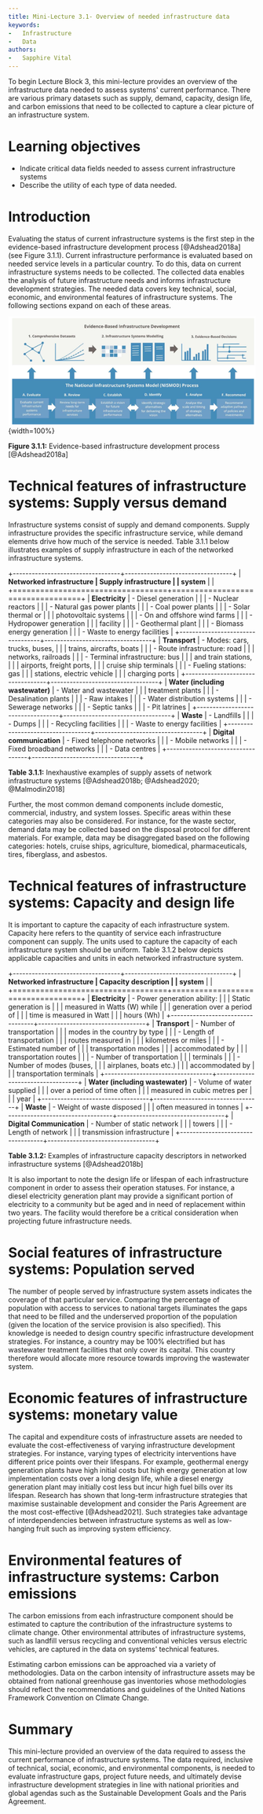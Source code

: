 ```yaml
---
title: Mini-Lecture 3.1- Overview of needed infrastructure data
keywords:
-   Infrastructure
-   Data
authors:
-   Sapphire Vital
---
```


To begin Lecture Block 3, this mini-lecture provides an overview of the
infrastructure data needed to assess systems' current performance. There
are various primary datasets such as supply, demand, capacity, design
life, and carbon emissions that need to be collected to capture a clear
picture of an infrastructure system.

# Learning objectives

-   Indicate critical data fields needed to assess current
    infrastructure systems
-   Describe the utility of each type of data needed.

# Introduction

Evaluating the status of current infrastructure systems is the first
step in the evidence-based infrastructure development process
[@Adshead2018a] (see Figure 3.1.1). Current infrastructure
performance is evaluated based on needed service levels in a particular
country. To do this, data on current infrastructure systems needs to be
collected. The collected data enables the analysis of future
infrastructure needs and informs infrastructure development strategies.
The needed data covers key technical, social, economic, and
environmental features of infrastructure systems. The following sections
expand on each of these areas.

![](assets/Figure_3.1.1.png){width=100%}

**Figure 3.1.1:** Evidence-based infrastructure development process
[@Adshead2018a]

# Technical features of infrastructure systems: Supply versus demand

Infrastructure systems consist of supply and demand components. Supply
infrastructure provides the specific infrastructure service, while
demand elements drive how much of the service is needed. Table 3.1.1
below illustrates examples of supply infrastructure in each of the
networked infrastructure systems.

+----------------------------------+----------------------------------+
| **Networked infrastructure       | **Supply infrastructure**        |
| system**                         |                                  |
+==================================+==================================+
| **Electricity**                  | -   Diesel generation            |
|                                  | -   Nuclear reactors             |
|                                  | -   Natural gas power plants     |
|                                  | -   Coal power plants            |
|                                  | -   Solar thermal or             |
|                                  |     photovoltaic systems         |
|                                  | -   On and offshore wind farms   |
|                                  | -   Hydropower generation        |
|                                  |     facility                     |
|                                  | -   Geothermal plant             |
|                                  | -   Biomass energy generation    |
|                                  | -   Waste to energy facilities   |
+----------------------------------+----------------------------------+
| **Transport**                    | -   Modes: cars, trucks, buses,  |
|                                  |     trains, aircrafts, boats     |
|                                  | -   Route infrastructure: road   |
|                                  |     networks, railroads          |
|                                  | -   Terminal infrastructure: bus |
|                                  |     and train stations,          |
|                                  |     airports, freight ports,     |
|                                  |     cruise ship terminals        |
|                                  | -   Fueling stations: gas        |
|                                  |     stations, electric vehicle   |
|                                  |     charging ports               |
+----------------------------------+----------------------------------+
| **Water (including wastewater)** | -   Water and wastewater         |
|                                  |     treatment plants             |
|                                  | -   Desalination plants          |
|                                  | -   Raw intakes                  |
|                                  | -   Water distribution systems   |
|                                  | -   Sewerage networks            |
|                                  | -   Septic tanks                 |
|                                  | -   Pit latrines                 |
+----------------------------------+----------------------------------+
| **Waste**                        | -   Landfills                    |
|                                  | -   Dumps                        |
|                                  | -   Recycling facilities         |
|                                  | -   Waste to energy facilities   |
+----------------------------------+----------------------------------+
| **Digital communication**        | -   Fixed telephone networks     |
|                                  | -   Mobile networks              |
|                                  | -   Fixed broadband networks     |
|                                  | -   Data centres                 |
+----------------------------------+----------------------------------+

**Table 3.1.1:** Inexhaustive examples of supply assets of network
infrastructure systems [@Adshead2018b; @Adshead2020; @Malmodin2018]

Further, the most common demand components include domestic, commercial,
industry, and system losses. Specific areas within these categories may
also be considered. For instance, for the waste sector, demand data may
be collected based on the disposal protocol for different materials. For
example, data may be disaggregated based on the following categories:
hotels, cruise ships, agriculture, biomedical, pharmaceuticals, tires,
fiberglass, and asbestos.

# Technical features of infrastructure systems: Capacity and design life

It is important to capture the capacity of each infrastructure system.
Capacity here refers to the quantity of service each infrastructure
component can supply. The units used to capture the capacity of each
infrastructure system should be uniform. Table 3.1.2 below depicts
applicable capacities and units in each networked infrastructure system.

+----------------------------------+----------------------------------+
| **Networked infrastructure       | **Capacity description**         |
| system**                         |                                  |
+==================================+==================================+
| **Electricity**                  | -   Power generation ability:    |
|                                  |     Static generation is         |
|                                  |     measured in Watts (W) while  |
|                                  |     generation over a period of  |
|                                  |     time is measured in Watt     |
|                                  |     hours (Wh)                   |
+----------------------------------+----------------------------------+
| **Transport**                    | -   Number of transportation     |
|                                  |     modes in the country by type |
|                                  | -   Length of transportation     |
|                                  |     routes measured in           |
|                                  |     kilometres or miles          |
|                                  | -   Estimated number of          |
|                                  |     transportation modes         |
|                                  |     accommodated by              |
|                                  |     transportation routes        |
|                                  | -   Number of transportation     |
|                                  |     terminals                    |
|                                  | -   Number of modes (buses,      |
|                                  |     airplanes, boats etc.)       |
|                                  |     accommodated by              |
|                                  |     transportation terminals     |
+----------------------------------+----------------------------------+
| **Water (including wastewater)** | -   Volume of water supplied     |
|                                  |     over a period of time often  |
|                                  |     measured in cubic metres per |
|                                  |     year                         |
+----------------------------------+----------------------------------+
| **Waste**                        | -   Weight of waste disposed     |
|                                  |     often measured in tonnes     |
+----------------------------------+----------------------------------+
| **Digital Communication**        | -   Number of static network     |
|                                  |     towers                       |
|                                  | -   Length of network            |
|                                  |     transmission infrastructure  |
+----------------------------------+----------------------------------+

**Table 3.1.2:** Examples of infrastructure capacity descriptors in
networked infrastructure systems [@Adshead2018b]

It is also important to note the design life or lifespan of each
infrastructure component in order to assess their operation statuses.
For instance, a diesel electricity generation plant may provide a
significant portion of electricity to a community but be aged and in
need of replacement within two years. The facility would therefore be a
critical consideration when projecting future infrastructure needs.

# Social features of infrastructure systems: Population served

The number of people served by infrastructure system assets indicates
the coverage of that particular service. Comparing the percentage of
population with access to services to national targets illuminates the
gaps that need to be filled and the underserved proportion of the
population (given the location of the service provision is also
specified). This knowledge is needed to design country specific
infrastructure development strategies. For instance, a country may be
100% electrified but has wastewater treatment facilities that only cover
its capital. This country therefore would allocate more resource towards
improving the wastewater system.

# Economic features of infrastructure systems: monetary value

The capital and expenditure costs of infrastructure assets are needed to
evaluate the cost-effectiveness of varying infrastructure development
strategies. For instance, varying types of electricity interventions
have different price points over their lifespans. For example,
geothermal energy generation plants have high initial costs but high
energy generation at low implementation costs over a long design life,
while a diesel energy generation plant may initially cost less but incur
high fuel bills over its lifespan. Research has shown that long-term
infrastructure strategies that maximise sustainable development and
consider the Paris Agreement are the most cost-effective
[@Adshead2021]. Such strategies take advantage of interdependencies
between infrastructure systems as well as low-hanging fruit such as
improving system efficiency.

# Environmental features of infrastructure systems: Carbon emissions

The carbon emissions from each infrastructure component should be
estimated to capture the contribution of the infrastructure systems to
climate change. Other environmental attributes of infrastructure
systems, such as landfill versus recycling and conventional vehicles
versus electric vehicles, are captured in the data on systems' technical
features.

Estimating carbon emissions can be approached via a variety of
methodologies. Data on the carbon intensity of infrastructure assets may
be obtained from national greenhouse gas inventories whose methodologies
should reflect the recommendations and guidelines of the United Nations
Framework Convention on Climate Change.

# Summary

This mini-lecture provided an overview of the data required to assess
the current performance of infrastructure systems. The data required,
inclusive of technical, social, economic, and environmental components,
is needed to evaluate infrastructure gaps, project future needs, and
ultimately devise infrastructure development strategies in line with
national priorities and global agendas such as the Sustainable
Development Goals and the Paris Agreement.
